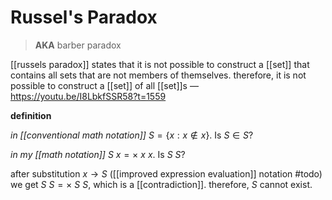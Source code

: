 # Russel's Paradox

> **AKA** barber paradox

[[russels paradox]] states that it is not possible to construct a [[set]] that contains all sets that are not members of themselves. therefore, it is not possible to construct a [[set]] of all [[set]]s &mdash; <https://youtu.be/I8LbkfSSR58?t=1559>

**definition**

_in [[conventional math notation]]_ $S = \lbrace x : x \notin x \rbrace$. Is $S \in S$?

_in my [[math notation]]_ $S\ x = \times\ x\ x$. Is $S\ S$?

after substitution $x \to S$ ([[improved expression evaluation]] notation #todo) we get $S\ S = \times\ S\ S$, which is a [[contradiction]]. therefore, $S$ cannot exist.
